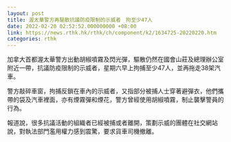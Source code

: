 ```yaml
---
layout: post
title: 渥太華警方再驅散抗議防疫限制的示威者　拘至少47人
date: 2022-02-20 02:52:52.000000000 +08:00
link: https://news.rthk.hk/rthk/ch/component/k2/1634725-20220220.htm
categories: rthk
---
```


加拿大首都渥太華警方出動胡椒噴霧及閃光彈，驅散仍然在國會山莊及總理辦公室附近一帶，抗議防疫限制的示威者，星期六早上拘捕至少47人，並再拖走38架汽車。

警方敲碎車窗，拘捕反鎖在車內的示威者，又指部分被捕人士穿著避彈衣，他們攜帶的袋及汽車裡面，亦有煙霧彈和煙花，警方曾經使用胡椒噴霧，制止襲擊警員的行為。

報道說，很多抗議活動的組織者已經被捕或者離開，策劃示威的團體在社交網站說，對執法部門濫用權力感到震驚，要求貨車司機撤離。
